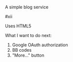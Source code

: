 A simple blog service

#xii

Uses HTML5

What I want to do next:

1. Google OAuth authorization
2. BB codes
2. "More..." button